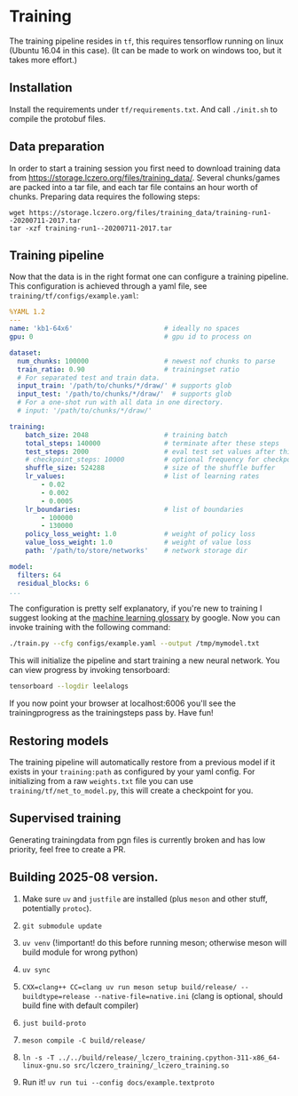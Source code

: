 # Training

The training pipeline resides in `tf`, this requires tensorflow running on linux (Ubuntu 16.04 in this case). (It can be made to work on windows too, but it takes more effort.)

## Installation

Install the requirements under `tf/requirements.txt`. And call `./init.sh` to compile the protobuf files.

## Data preparation

In order to start a training session you first need to download training data from https://storage.lczero.org/files/training_data/. Several chunks/games are packed into a tar file, and each tar file contains an hour worth of chunks. Preparing data requires the following steps:

```
wget https://storage.lczero.org/files/training_data/training-run1--20200711-2017.tar
tar -xzf training-run1--20200711-2017.tar
```

## Training pipeline

Now that the data is in the right format one can configure a training pipeline. This configuration is achieved through a yaml file, see `training/tf/configs/example.yaml`:

```yaml
%YAML 1.2
---
name: 'kb1-64x6'                       # ideally no spaces
gpu: 0                                 # gpu id to process on

dataset:
  num_chunks: 100000                   # newest nof chunks to parse
  train_ratio: 0.90                    # trainingset ratio
  # For separated test and train data.
  input_train: '/path/to/chunks/*/draw/' # supports glob
  input_test: '/path/to/chunks/*/draw/'  # supports glob
  # For a one-shot run with all data in one directory.
  # input: '/path/to/chunks/*/draw/'

training:
    batch_size: 2048                   # training batch
    total_steps: 140000                # terminate after these steps
    test_steps: 2000                   # eval test set values after this many steps
    # checkpoint_steps: 10000          # optional frequency for checkpointing before finish
    shuffle_size: 524288               # size of the shuffle buffer
    lr_values:                         # list of learning rates
        - 0.02
        - 0.002
        - 0.0005
    lr_boundaries:                     # list of boundaries
        - 100000
        - 130000
    policy_loss_weight: 1.0            # weight of policy loss
    value_loss_weight: 1.0             # weight of value loss
    path: '/path/to/store/networks'    # network storage dir

model:
  filters: 64
  residual_blocks: 6
...
```

The configuration is pretty self explanatory, if you're new to training I suggest looking at the [machine learning glossary](https://developers.google.com/machine-learning/glossary/) by google. Now you can invoke training with the following command:

```bash
./train.py --cfg configs/example.yaml --output /tmp/mymodel.txt
```

This will initialize the pipeline and start training a new neural network. You can view progress by invoking tensorboard:

```bash
tensorboard --logdir leelalogs
```

If you now point your browser at localhost:6006 you'll see the trainingprogress as the trainingsteps pass by. Have fun!

## Restoring models

The training pipeline will automatically restore from a previous model if it exists in your `training:path` as configured by your yaml config. For initializing from a raw `weights.txt` file you can use `training/tf/net_to_model.py`, this will create a checkpoint for you.

## Supervised training

Generating trainingdata from pgn files is currently broken and has low priority, feel free to create a PR.

## Building 2025-08 version.

1. Make sure `uv` and `justfile` are installed (plus `meson` and other stuff, potentially `protoc`).
2. `git submodule update`
3. `uv venv` (!important! do this before running meson; otherwise meson will build module for wrong python)
4. `uv sync`
5. `CXX=clang++ CC=clang uv run meson setup build/release/ --buildtype=release --native-file=native.ini` (clang is optional, should build fine with default compiler)
6. `just build-proto`
7. `meson compile -C build/release/`
8. `ln -s -T ../../build/release/_lczero_training.cpython-311-x86_64-linux-gnu.so src/lczero_training/_lczero_training.so`

14. Run it! `uv run tui --config docs/example.textproto`
